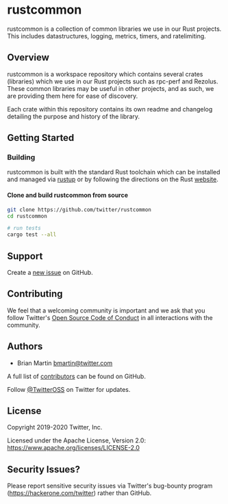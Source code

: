 # rustcommon

rustcommon is a collection of common libraries we use in our Rust projects. This
includes datastructures, logging, metrics, timers, and ratelimiting.

## Overview

rustcommon is a workspace repository which contains several crates (libraries)
which we use in our Rust projects such as rpc-perf and Rezolus. These common
libraries may be useful in other projects, and as such, we are providing them
here for ease of discovery.

Each crate within this repository contains its own readme and changelog
detailing the purpose and history of the library.

## Getting Started

### Building

rustcommon is built with the standard Rust toolchain which can be installed and
managed via [rustup](https://rustup.rs) or by following the directions on the
Rust [website](https://www.rust-lang.org/).

#### Clone and build rustcommon from source
```bash
git clone https://github.com/twitter/rustcommon
cd rustcommon

# run tests
cargo test --all
```

## Support

Create a [new issue](https://github.com/twitter/rustcommon/issues/new) on GitHub.

## Contributing

We feel that a welcoming community is important and we ask that you follow
Twitter's [Open Source Code of Conduct] in all interactions with the community.

## Authors

* Brian Martin <bmartin@twitter.com>

A full list of [contributors] can be found on GitHub.

Follow [@TwitterOSS](https://twitter.com/twitteross) on Twitter for updates.

## License

Copyright 2019-2020 Twitter, Inc.

Licensed under the Apache License, Version 2.0:
https://www.apache.org/licenses/LICENSE-2.0

## Security Issues?

Please report sensitive security issues via Twitter's bug-bounty program
(https://hackerone.com/twitter) rather than GitHub.

[contributors]: https://github.com/twitter/rustcommon/graphs/contributors?type=a
[Open Source Code of Conduct]: https://github.com/twitter/code-of-conduct/blob/master/code-of-conduct.md
